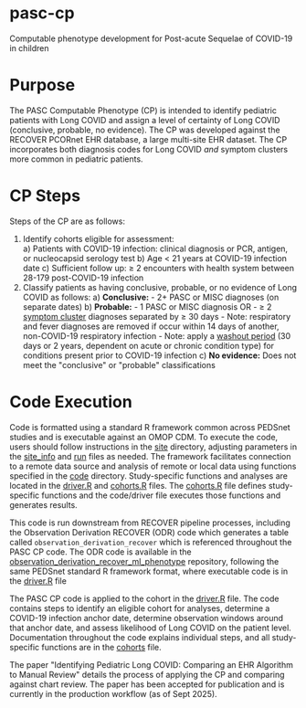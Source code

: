 # pasc-cp
Computable phenotype development for Post-acute Sequelae of COVID-19 in children


# Purpose

The PASC Computable Phenotype (CP) is intended to identify pediatric patients with Long COVID and assign a level of certainty of Long COVID (conclusive, probable, no evidence). The CP was developed against the RECOVER PCORnet EHR database, a large multi-site EHR dataset. The CP incorporates both diagnosis codes for Long COVID *and* symptom clusters more common in pediatric patients.

# CP Steps

Steps of the CP are as follows:

1) Identify cohorts eligible for assessment:  
    a) Patients with COVID-19 infection: clinical diagnosis or PCR, antigen, or nucleocapsid serology test
    b) Age < 21 years at COVID-19 infection date
    c) Sufficient follow up: $\geq$ 2 encounters with health system between 28-179 post-COVID-19 infection
2) Classify patients as having conclusive, probable, or no evidence of Long COVID as follows:
        a) **Conclusive:** 
                - 2+ PASC or MISC diagnoses (on separate dates)
        b) **Probable:**
                - 1 PASC or MISC diagnosis OR
                - $\geq$ 2 [symptom cluster](rules_application/specs/cluster_master_pasc.csv) diagnoses separated by $\geq$ 30 days
                            - Note: respiratory and fever diagnoses are removed if occur within 14 days of another, non-COVID-19 respiratory infection
                            - Note: apply a [washout period](rules_application/specs/cluster_master_pasc_washout.csv) (30 days or 2 years, dependent on acute or chronic condition type) for conditions present prior to COVID-19 infection
        c) **No evidence:** Does not meet the "conclusive" or "probable" classifications

# Code Execution

Code is formatted using a standard R framework common across PEDSnet studies and is executable against an OMOP CDM. To execute the code, users should follow instructions in the [site](rules_application/site) directory, adjusting parameters in the [site_info](rules_application/site/site_info.R) and [run](rules_application/site/run.R) files as needed. The framework facilitates connection to a remote data source and analysis of remote or local data using functions specified in the [code](rules_application/code) directory. Study-specific functions and analyses are located in the [driver.R](rules_application/code/driver.R) and [cohorts.R](rules_application/code/cohorts.R) files. The [cohorts.R](rules_application/code/cohorts.R) file defines study-specific functions and the code/driver file executes those functions and generates results.

This code is run downstream from RECOVER pipeline processes, including the Observation Derivation RECOVER (ODR) code which generates a table called `observation_derivation_recover` which is referenced throughout the PASC CP code. The ODR code is available in the [observation_derivation_recover_ml_phenotype](https://github.com/PEDSnet/PASC/tree/main/observation_derivation_recover_ml_phenotype) repository, following the same PEDSnet standard R framework format, where executable code is in the [driver.R](https://github.com/PEDSnet/PASC/blob/main/observation_derivation_recover_ml_phenotype/code/driver.R) file


The PASC CP code is applied to the cohort in the [driver.R](code/driver.R) file. The code contains steps to identify an eligible cohort for analyses, determine a COVID-19 infection anchor date, determine observation windows around that anchor date, and assess likelihood of Long COVID on the patient level. Documentation throughout the code explains individual steps, and all study-specific functions are in the [cohorts](rules_application/code/cohorts.R) file. 

The paper "Identifying Pediatric Long COVID: Comparing an EHR Algorithm to Manual Review" details the process of applying the CP and comparing against chart review. The paper has been accepted for publication and is currently in the production workflow (as of Sept 2025).
